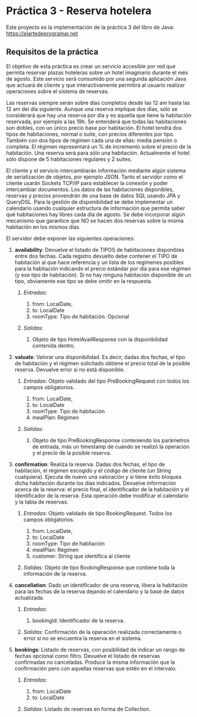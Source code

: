 # Práctica 3 - Reserva hotelera

Este proyecto es la implementación de la práctica 3 del libro de Java: https://elartedeprogramar.net

## Requisitos de la práctica

El objetivo de esta práctica es crear un servicio accesible por red que permita reservar plazas hoteleras sobre un hotel
imaginario durante el més de agosto. Este servicio será consumido por una segunda aplicación Java que actuará de 
cliente y que interactivamente permitirá al usuario realizar operaciones sobre el sistema de reservas. 
 

Las reservas siempre serán sobre días completos desde las 12 am hasta las 12 am del día siguiente. Aunque una reserva
implique dos días, sólo se considerará que hay una reserva por día y es aquella que tiene la habitación reservada, por 
ejemplo a las 19h. Se entenderá que todas las habitaciones son dobles, con un único precio base por habitación. El hotel
tendrá dos tipos de habitaciones, normal o suite, con precios diferentes por tipo. También con dos tipos de régimen 
cada una de ellas: media pensión o completa. El régimen representará un % de incremento sobre el precio de la 
habitación. Una reserva será para sólo una habitación. Actualmente el hotel sólo dispone de 5 habitaciones regulares y 
2 suites.


El cliente y el servicio intercambiarán información mediante algún sistema de serialización de objetos, por ejemplo 
JSON. Tanto el servidor como el cliente usarán Sockets TCP/IP para establecer la conexión y poder intercambiar 
documentos. Los datos de las habitaciones disponibles, reservas y precios provendrán de una base de datos SQL usando 
JPA y QueryDSL. Para la gestión de disponibilidad se debe implementar un calendario usando cualquier estructura de 
información que permita saber qué habitaciones hay libres cada día de agosto. Se debe incorporar algún mecanismo que 
garantice que NO se hacen dos reservas sobre la misma habitación en los mismos días. 

El servidor debe exponer las siguientes operaciones:

1.  **availability**: Devuelve el listado de TIPOS de habitaciones disponibles entre dos fechas. Cada registro devuelto debe
    contener el TIPO de habitación al que hace referencia y un lista de los regímenes posibles para la habitación 
    indicando el precio estándar por día para ese régimen (y ese tipo de habitación). Si no hay ninguna habitación 
    disponible de un tipo, obviamente ese tipo se debe omitir en la respuesta. 
    
    1. _Entradas_: 
        1. from: LocalDate, 
        1. to: LocalDate
        1. roomType: Tipo de habitación. Opcional
            
    1. _Salidas_:
         1. Objeto de tipo HotelAvailResponse con la disponibilidad contenida dentro.
            
1.  **valuate**: Valorar una disponibilidad. Es decir, dadas dos fechas, el tipo de habitación y el régimen solicitado 
    obtiene el precio total de la posible reserva. Devuelve error si no está disponible.
    
    1. _Entradas_: Objeto validado del tipo PreBookingRequest con todos los campos obligatorios.
        1. from: LocalDate, 
        1. to: LocalDate
        1. roomType: Tipo de habitación
        1. mealPlan: Régimen
            
    1. _Salidas_:
        1.  Objeto de tipo PreBookingResponse conteniendo los parámetros de entrada, más un timestamp de cuándo se 
            realizó la operación y el precio de la posible reserva.
        
1.  **confirmation**: Realiza la reserva. Dadas dos fechas, el tipo de habitación, el régimen escogido y el código de 
    cliente (un String cualquiera). Ejecuta de nuevo una valoración y si tiene éxito bloquea dicha habitación durante 
    los días indicados. Devuelve información acerca de la reserva: el precio final, el identificador de la habitación y
    el identificador de la reserva. Esta operación debe modificar el calendario y la tabla de reservas.
    
    1. _Entradas_: Objeto validado de tipo BookingRequest. Todos los campos obligatorios.
        1. from: LocalDate, 
        1. to: LocalDate
        1. roomType: Tipo de habitación
        1. mealPlan: Régimen
        1. customer: String que identifica al cliente
        
    1. _Salidas_: Objeto de tipo BookingResponse que contiene toda la información de la reserva.
    
1.  **cancellation**: Dado un identificador de una reserva, libera la habitación para las fechas de la reserva dejando el
    calendario y la base de datos actualizada.
 
    1.  _Entradas_:
        1. bookingId: Identificador de la reserva.
        
    1.  _Salidas_: Confirmación de la operación realizada correctamente o error si no se encuentra la reserva en el 
        sistema.
    
1.  **bookings**: Listado de reservas, con posibilidad de indicar un rango de fechas opcional como filtro. Devuelve el 
    listado de reservas confirmadas no canceladas. Produce la misma información que la confirmación pero con aquellas 
    reservas que estén en el intervalo.

    1.  _Entradas_: 
        1. from: LocalDate
        1. to: LocalDate
        
    1.  _Salidas_: Listado de reservas en forma de Collection<BookingResponse>.
    
